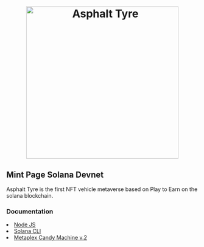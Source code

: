 <h1 align="center">
  <a href="https://dynamic-custard-28d20a.netlify.app">
    <img alt="Asphalt Tyre" src="public/logotipo.png" width="400 px" heigth="200 px">
  </a>
</h1>
<h2>Mint Page Solana Devnet</h2>

<P>
Asphalt Tyre is the first NFT vehicle metaverse based on Play to Earn on the solana blockchain.
</P>

<h3>Documentation</h3>
<li><a href="https://nodejs.org/es/">Node JS</a>
<li><a href="https://docs.solana.com/cli/install-solana-cli-tools">Solana CLI</a>
<li><a href="https://docs.metaplex.com/programs/candy-machine/">Metaplex Candy Machine v.2</a>



